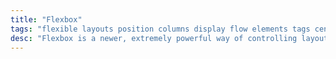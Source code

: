 ```yaml
---
title: "Flexbox"
tags: "flexible layouts position columns display flow elements tags centering horizontal stacked grids flex boxes flexbox"
desc: "Flexbox is a newer, extremely powerful way of controlling layout in browsers that gives lost more control over each box."
---
```

